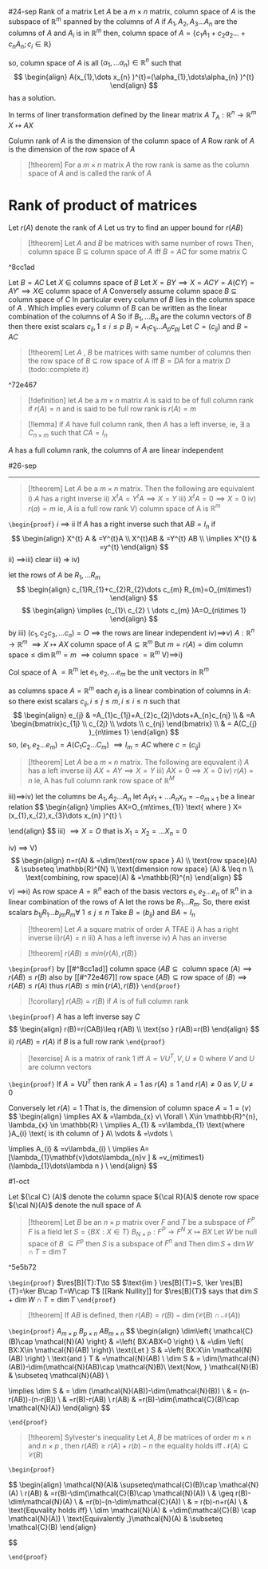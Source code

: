 #24-sep 
Rank of a matrix Let $A$ be a $m\times n$ matrix,
column space of $A$ is the subspace of $\mathbb{R}^{m}$ spanned by the columns of $A$ 
if $A_{1},A_{2},A_{3}\dots A_{n}$ are the columns of $A$ and $A_{i}$ is in $\mathbb{R}^{m}$ then,
column space of $A=\{ c_{1}A_{1}+c_{2}a_{2}\dots+c_{n}A_{n};c_{i}\in \mathbb{R} \}$

so, column space of $A$ is all $(\alpha_{1},\dots\alpha_{n})\in \mathbb{R}^{n}$ such that 
$$
\begin{align}
A(x_{1},\dots x_{n} )^{t}=(\alpha_{1},\dots\alpha_{n} )^{t} 
\end{align}
$$
has a solution.

In terms of liner transformation defined by the linear matrix $A$ 
$T_{A}:\mathbb{R}^{n}\to \mathbb{R}^{m}$
$X\mapsto AX$


Column rank of $A$ is the dimension of the column space of $A$ 
Row rank of $A$ is the dimension of the row space of $A$ 

> [!theorem]
For a $m\times n$ matrix $A$ the row rank is same as the column space of $A$ and is called the rank of $A$ 

# Rank of product of matrices 
Let $r(A)$ denote the rank of $A$ 
Let us try to find an upper bound for $r(AB)$ 
> [!theorem] 
> Let $A$ and $B$ be matrices with same number of rows 
> Then, column space $B$ $\subseteq$ column space of $A$ iff $B=AC$ for some matrix C

^8cc1ad

 Let $B=AC$ 
 Let $X \ \in$ columns space of $B$ 
 Let $X=BY\implies X=ACY= A(CY)=AY'\implies X\in$ column space of $A$
Conversely assume column space $B$ $\subseteq$ column space of $C$ 
In particular every column of $B$ lies in the column space of $A$ .
Which implies every column of $B$ can be written as the linear combination of the columns of $A$ 
So if $B_{1},\dots B_{n}$ are the column vectors of $B$ then there exist scalars $c_{ij},1\leq i\leq p$ 
$B_{j}=A_{1}c_{1j}\dots A_{p}c_{pj}$
Let $C=\left( c_{ij} \right)$ and $B=AC$

> [!theorem] 
> Let $A$ , $B$ be matrices with same number of columns then the row space of $B$ $\subseteq$ row space of A iff $B=DA$ for a matrix $D$ 
(todo::complete it)

^72e467

> [!definition] let $A$ be a $m\times n$ matrix $A$ is said to be of full column rank if 
> $r(A)=n$ and is said to be full row rank is $r(A)=m$ 

> [!lemma] 
> if $A$ have full column rank, then $A$ has a left inverse, ie, $\exists$ a $C_{n\times m}$ such that $CA=I_{n}$

$A$ has a full column rank, the columns of $A$ are linear independent 

#26-sep

---
> [!theorem] 
> Let $A$ be a $m\times n$ matrix. Then the following are equivalent 
> i) $A$ has a right inverse
> ii) $X^{t}A=Y^{t}A\implies X=Y$
> iii) $X^{t}A=0\implies X=0$
>iv) $r(a)=m$ ie, $A$ is a full row rank
> V) column space of A is $\mathbb{R}^{m}$


`\begin{proof}`
$i$ $\implies$ ii
If $A$ has a right inverse such that $AB=I_{n}$
if 
$$
\begin{align}
		X^{t} A & =Y^{t}A \\
	X^{t}AB & =Y^{t} AB \\
	\implies X^{t} & =y^{t} 
\end{align}
$$
ii) $\implies$iii)
clear 
iii) => iv)

let the rows of $A$ be $R_{1},\dots R_{m}$ 
$$
\begin{align}
	c_{1}R_{1}+c_{2}R_{2}\dots c_{m} R_{m}=O_{m\times1} 
\end{align}
$$
$$
\begin{align}
\implies (c_{1}\ c_{2} \ \dots c_{m} )A=O_{n\times 1} 
\end{align}
$$
by iii) $(c_{1},c_{2}c_{3},\dots c_{n})=O$ 
$\implies$ the rows are linear independent
iv)$\implies$v)
$A:\mathbb{R}^{n}\to \mathbb{R}^{m}$
$\implies X\mapsto AX$ 
column space of $A \subseteq \mathbb{R}^{m}$
	But $m=r(A)=\text{dim column space} \leq\dim \mathbb{R}^{m}=m$ 
$\implies\text{column space }=\mathbb{R}^{m}$
V)$\implies$i)

Col space of A $= \mathbb{R}^{m}$
let $e_{1},e_{2},\dots e_{m}$ be the unit vectors in $\mathbb{R}^{m}$

as columns space $A=\mathbb{R}^{m}$ each $e_{j}$ is a linear combination of columns in $A$:
so there exist scalars $c_{ij},i\leq j\leq m,i\leq i\leq n$ such that 
$$
\begin{align}
e_{j} & =A_{1}c_{1j}+A_{2}c_{2j}\dots+A_{n}c_{nj} \\
		 & =A \begin{bmatrix}c_{1j} \\ c_{2j} \\ \vdots \\ c_{nj} \end{bmatrix} \\
 & = A(C_{j} )_{n\times 1} 
\end{align}
$$
so, $(e_{1},e_{2}\dots e_{m})=A(C_{1} C_{2}\dots C_{m})$
$\implies I_{m}=AC\text{ where } c=(c_{ij})$ 

> [!theorem] 
>Let $A$ be a $m\times n$ matrix. The following are equvalent 
>i) $A$ has a left inverse
>ii) $AX=AY\implies X=Y$
> iii) $AX=0\implies X=0$
>iv) $r(A)=n$ ie, A has full column rank
>row space of $\mathbb{R}^{M}$

iii)$\implies$iv)
let the columns be $A_{1},A_{2}\dots A_{n}$
let $A_{1}x_{1}+\dots A_{n}x_{n}=-o_{m\times1}$ be a linear relation
$$
\begin{align}
		\implies AX=O_{m\times_{1}} \text{ where } X=(x_{1},x_{2},x_{3}\dots x_{n} )^{t} \\

\end{align}
$$
iii) $\implies X=O$ that is $X_{1}=X_{2}=\dots X_{n}=0$

iv) $\implies$ V) 
$$
\begin{align}
	n=r(A) & =\dim(\text{row space } A) \\
		\text{row space}(A) & \subseteq \mathbb{R}^{N} \\
\text{dimension row space} (A) & \leq n \\
\text{combining, row space}(A) & =\mathbb{R}^{n} 
\end{align}
$$
v) $\implies$i)
As row space $A=\mathbb{R}^{n}$ each of the basis vectors $e_{1},e_{2}\dots e_{n}$ of $\mathbb{R}^{n}$ in a linear combination of the rows of A let the rows be $R_{1}\dots R_{m}$. So, there exist scalars $b_{1j}R_{1}\dots b_{jm}R_{m} \forall \ 1\leq j\leq n$ 
Take $B=(b_{ij})$ and $BA=I_{n}$

> [!theorem] 
> Let $A$ a square matrix of order A TFAE
> i) A has a right inverse
> ii)$r(A)=n$
> iii) A has a left inverse 
> iv) A has an inverse

 

> [!theorem] 
$r(AB)\leq min\left\{ r(A),r(B^{}) \right\}$


`\begin{proof}`
by [[#^8cc1ad]] $\text{column space }(AB\subseteq\text{ column space }(A)\implies r(AB)\leq r(B)$
also by [[#^72e467]] $\text{row space }(AB)\subseteq\text{row space of }(B)\implies r(AB)\leq r(A)$
thus $r(AB)\leq \min\left\{ r(A),r(B) \right\}$ 
`\end{proof}`
> [!corollary] 
> $r(AB)=r(B)$ if $A$ is of full column rank 

`\begin{proof}`
$A$ has a left inverse say $C$ 
$$
\begin{align}
r(B)=r(CAB)\leq r(AB) \\
\text{so } r(AB)=r(B)
\end{align}
$$
ii) $r(AB)=r(A)$ if $B$ is a full row rank
`\end{proof}`

> [!exercise] 
> A is a matrix of rank 1 iff $A=VU^{T}, V,U\neq0$ where $V$ and $U$ are column vectors 


`\begin{proof}`
If $A=VU^{T}$ then rank $A=1$ as $r(A)\leq1$ and $r(A)\neq0$ as $V,U\neq0$

Conversely let $r(A)=1$ 
That is, the dimension of column space $A = 1= \left< v \right>$
$$
\begin{align}
\implies AX & =\lambda_{x} v\ \forall \ X\in \mathbb{R}^{n}, \lambda_{x} \in \mathbb{R} \\
\implies A_{1} & =v\lambda_{1} \text{where }A_{i} \text{ is ith column of } A\\
\vdots & =\vdots \\

\implies A_{i} & =v\lambda_{i} \\
\implies A=[\lambda_{1}\mathbf{v}\dots\lambda_{n}v ] & =v_{m\times1} (\lambda_{1}\dots\lambda n ) \\
\end{align}
$$

#1-oct

Let ${\cal C} (A)$ denote the column space
${\cal R}(A)$ denote row space 
${\cal N}(A)$ denote the null space of A


> [!theorem] 
> Let $B$ be an $n\times p$ matrix over $F$ and $T$ be a subspace of $F^{P}$ $F$ is a field let $S=\left\{ BX:X\in T \right\}$ $B_{N\times P}:F^{P}\to F^{N}$ $X\mapsto BX$ 
> Let $W$ be null space of $B$ $\subseteq F^{p}$ then $S$ is a subspace of $F^{n}$ and 
> Then $\dim S+ \dim W\cap T=\dim T$ 

^5e5b72


`\begin{proof}`
 $\res[B]{T}:T\to S$ 
 $\text{im } \res[B]{T}=S, \ker \res[B]{T}=\ker B\cap T=W\cap T$ 
 [[Rank Nullity]] for $\res[B]{T}$ says that $\dim S+ \dim W\cap T=\dim T$
`\end{proof}`

> [!theorem] 
> If $AB$ is defined, then 
> $r(AB)=r(B)-\dim(\mathcal{C}(B)\cap \mathcal{N}(A))$ 


`\begin{proof}`
$A_{m\times p}\ B_{p\times n}\ AB_{m\times n}$
$$
\begin{align}
\dim\left\{ \mathcal{C}(B)\cap \mathcal{N}(A) \right\} & =\left\{ BX:ABX=0 \right\} \\
 & =\dim \left\{ BX:X\in \mathcal{N}(AB) \right\}\\
	\text{Let } S & =\left\{ BX:X\in \mathcal{N}(AB) \right\} \\
\text{and } T & =\mathcal{N}(AB) \\
\dim S & = \dim(\mathcal{N}(AB))-\dim(\mathcal{N}(AB)\cap \mathcal{N}B)\\
\text{Now, } \mathcal{N}(B) & \subseteq \mathcal{N}(AB) \\

\implies \dim S & = \dim (\mathcal{N}(AB))-\dim(\mathcal{N}(B)) \\
 & = (n-r(AB))-(n-r(B)) \\
 & =r(B)-r(AB) \\
r(AB) & =r(B)-\dim(\mathcal{C}(B)\cap \mathcal{N}(A))
\end{align}
$$





`\end{proof}`

> [!theorem] Sylvester's inequality
>Let $A,B$ be matrices of order $m\times n$ and $n\times p$ , 
> then $r(AB)\geq r(A)+r(b)-n$ 
> the equality holds iff $\mathcal{N}(A)\subseteq \mathcal{C}(B)$ 

`\begin{proof}`

$$
\begin{align} 
 \mathcal{N}(A)& \supseteq\mathcal{C}(B)\cap \mathcal{N}(A) \\
r(AB) & =r(B)-\dim(\mathcal{C}(B)\cap \mathcal{N}(A)) \\
 & \geq r(B)-\dim\mathcal{N}(A) \\
 & =r(b)-(n-\dim\mathcal{C}(A)) \\
 & = r(b)-n+r(A) \\
 & \text{Equvality holds iff} \\
\dim \mathcal{N}(A) & =\dim(\mathcal{C}(B) \cap \mathcal{N}(A)) \\
\text{Equivalently ,}\mathcal{N}(A) & \subseteq \mathcal{C}(B)
\end{align}

$$

`\end{proof}`
